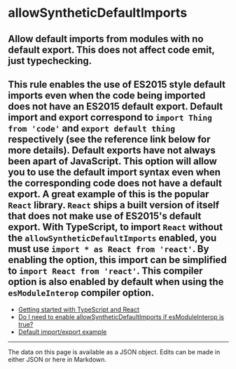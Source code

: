 <!-- Important! Do not modify comment blocks. They are necessary for the transformer to work properly -->

<!-- title -->
# allowSyntheticDefaultImports

<!-- shortDescription -->
Allow default imports from modules with no default export. This does not affect code emit, just typechecking.
---

<!-- extendedDescription -->
This rule enables the use of ES2015 style default imports even when the code being imported does not have an ES2015 default export. Default import and export correspond to `import Thing from 'code'` and `export default thing` respectively (see the reference link below for more details). Default exports have not always been apart of JavaScript. This option will allow you to use the default import syntax even when the corresponding code does not have a default export.
A great example of this is the popular `React` library. `React` ships a built version of itself that does not make use of ES2015's default export. With TypeScript, to import `React` **without** the `allowSyntheticDefaultImports` enabled, you must use `import * as React from 'react'`. By enabling the option, this import can be simplified to `import React from 'react'`. This compiler option is also enabled by default when using the `esModuleInterop` compiler option.
---

<!-- references -->
- [Getting started with TypeScript and React](https://javascriptplayground.com/react-typescript/)
- [Do I need to enable allowSyntheticDefaultImports if esModuleInterop is true?](https://stackoverflow.com/questions/52576203/do-i-ever-need-explicit-allowsyntheticdefaultimports-if-esmoduleinterop-is-true)
- [Default import/export example](https://github.com/Microsoft/TypeScript/issues/7185#issuecomment-421632656)
---

<!-- footer -->
The data on this page is available as a JSON object. Edits can be made in either JSON or here in Markdown.
